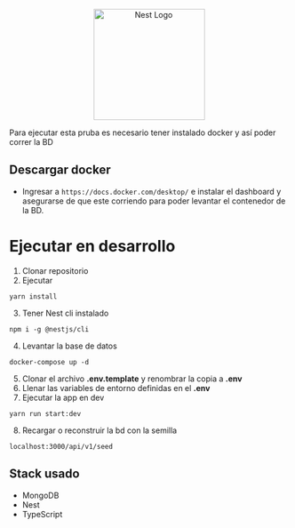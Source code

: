 <p align="center">
  <a href="http://nestjs.com/" target="blank"><img src="https://nestjs.com/img/logo-small.svg" width="200" alt="Nest Logo" /></a>
</p>

Para ejecutar esta pruba es necesario tener instalado docker y así poder correr la BD

## Descargar docker
* Ingresar a ```https://docs.docker.com/desktop/``` e instalar el dashboard y asegurarse de que este corriendo para poder levantar el contenedor de la BD.

# Ejecutar en desarrollo

1. Clonar repositorio
2. Ejecutar
```
yarn install
```
3. Tener Nest cli instalado
```
npm i -g @nestjs/cli
```
4. Levantar la base de datos
```
docker-compose up -d
```
5. Clonar el archivo __.env.template__ y renombrar la copia a __.env__
6. Llenar las variables de entorno definidas en el __.env__
7. Ejecutar la app en dev
```
yarn run start:dev
```
8. Recargar o reconstruir la bd con la semilla
```
localhost:3000/api/v1/seed
```

## Stack usado
* MongoDB
* Nest
* TypeScript
